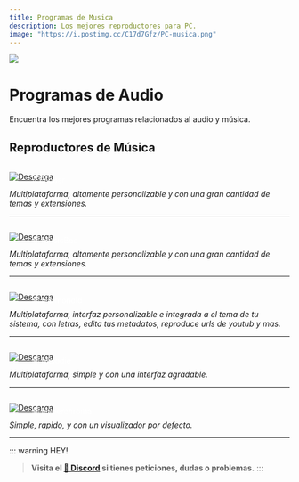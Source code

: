 ```yaml
---
title: Programas de Musica
description: Los mejores reproductores para PC.
image: "https://i.postimg.cc/C17d7Gfz/PC-musica.png"
---
```



![](https://i.postimg.cc/76mS7fyd/PC-musica.png)
# Programas de Audio
Encuentra los mejores programas relacionados al audio y música.
## Reproductores de Música

<a href="https://www.foobar2000.org/" target="_blank">
 <div style="position: relative; padding-top: 1em">
   <p style="position: absolute; top: 5px; left: 20px; font-size: 14px; color: white; text-indent: 20px">⭐ Foobar</p>
   <img src="https://i.postimg.cc/RZPvRHhg/Mini-Descarga.png" alt="Descarga" />
 </div>
</a>

*Multiplataforma, altamente personalizable y con una gran cantidad de temas y extensiones.* 

---

<a href="https://www.getmusicbee.com/" target="_blank">
 <div style="position: relative; padding-top: 1em">
   <p style="position: absolute; top: 5px; left: 20px; font-size: 14px; color: white; text-indent: 20px">🕸 MusicBee</p>
   <img src="https://i.postimg.cc/RZPvRHhg/Mini-Descarga.png" alt="Descarga" />
 </div>
</a>

*Multiplataforma, altamente personalizable y con una gran cantidad de temas y extensiones.* 

---

<a href="https://harmonoid.com/" target="_blank">
 <div style="position: relative; padding-top: 1em">
   <p style="position: absolute; top: 5px; left: 20px; font-size: 14px; color: white; text-indent: 20px">🕸 Harmonoid</p>
   <img src="https://i.postimg.cc/RZPvRHhg/Mini-Descarga.png" alt="Descarga" />
 </div>
</a>

*Multiplataforma, interfaz personalizable e integrada a el tema de tu sistema, con letras, edita tus metadatos, reproduce urls de youtub y mas.* 

---

<a href="https://feugy.github.io/melodie" target="_blank">
 <div style="position: relative; padding-top: 1em">
   <p style="position: absolute; top: 5px; left: 20px; font-size: 14px; color: white; text-indent: 20px">🕸 Melodie</p>
   <img src="https://i.postimg.cc/RZPvRHhg/Mini-Descarga.png" alt="Descarga" />
 </div>
</a>

*Multiplataforma, simple y con una interfaz agradable.* 

---

<a href="https://hyperchroma.app/" target="_blank">
 <div style="position: relative; padding-top: 1em">
   <p style="position: absolute; top: 5px; left: 20px; font-size: 14px; color: white; text-indent: 20px">🕸 Hyperchroma</p>
   <img src="https://i.postimg.cc/RZPvRHhg/Mini-Descarga.png" alt="Descarga" />
 </div>
</a>

*Simple, rapido, y con un visualizador por defecto.* 

---

::: warning HEY!
> **Visita el [🚀 Discord](https://discord.gg/hVKeY3uEru) si tienes peticiones, dudas o problemas.**
:::